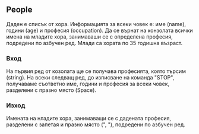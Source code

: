 ﻿## People

Даден е списък от хора. Информацията за всеки човек е: име (name), години (age) и професия (occupation). Да се върнат на конзолата всички имена на младите хора, занимаваши се с определена професия, подредени по азбучен ред. Млади са хората по 35 годишна възраст.

### Вход

На първия ред от козолата ще се получава професията, която търсим (string).
На всеки следващ ред, до изписване на команда "STOP", получаваме съответно име, години и професия за всеки човек, разделени с празно място (Space).

### Изход

Имената на нладите хора, занимаващи се с дадената професия, разделени с запетая и празно място (", "), подредени по азбучен ред.

